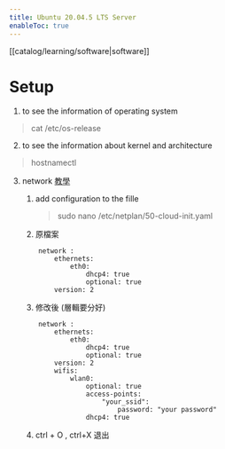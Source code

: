 ```yaml
---
title: Ubuntu 20.04.5 LTS Server
enableToc: true
---
```

[[catalog/learning/software|software]]

# Setup
1. to see the information of operating system
> cat /etc/os-release

2. to see the information about kernel and architecture
> hostnamectl

3. network   [教學](https://www.youtube.com/watch?v=s4ZDlV3tIuM)
	1. add configuration to the fille
	      >  sudo nano /etc/netplan/50-cloud-init.yaml
	    
    2. 原檔案
    ```
        network :
	        ethernets:
		        eth0:
			        dhcp4: true
			        optional: true
			version: 2
    ```
	    
	 3. 修改後 (層輯要分好)
    ```
        network :
	        ethernets:
		        eth0:
			        dhcp4: true
			        optional: true
			version: 2
			wifis:
				wlan0:
					optional: true
					access-points:
						"your_ssid":
						    password: "your password"
					dhcp4: true
    ```
    4. ctrl + O , ctrl+X 退出




